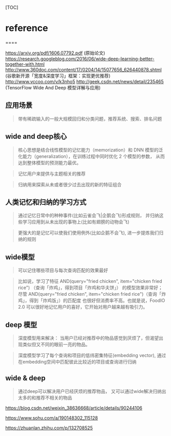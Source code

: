 [TOC]




# reference
====

https://arxiv.org/pdf/1606.07792.pdf  (原始论文)
https://research.googleblog.com/2016/06/wide-deep-learning-better-together-with.html
http://www.360doc.com/content/17/0204/14/15077656_626440878.shtml (谷歌新开源「宽度&深度学习」框架：实现更优推荐)
http://www.vccoo.com/v/k3nho5
http://geek.csdn.net/news/detail/235465 (TensorFlow Wide And Deep 模型详解与应用)

## 应用场景

> 带有稀疏输入的一般大规模回归和分类问题，推荐系统、搜索、排名问题

## wide and deep核心

> 核心思想是结合线性模型的记忆能力（memorization）和 DNN 模型的泛化能力（generalization），在训练过程中同时优化 2 个模型的参数，
从而达到整体模型的预测能力最优。

> 记忆用户来提供与主题相关的推荐

> 归纳用来探索从未或者很少过去出现的新的特征组合

## 人类记忆和归纳的学习方式

> 通过记忆日常中的种种事件(比如云雀会飞|企鹅会飞)形成规则， 并归纳这些学习应用到从未出现的事物上(比如有翅膀的动物会飞)

> 更强大的是记忆可以使我们使用例外(比如企鹅不会飞), 进一步提炼我们归纳的规则

## wide模型

> 可以记住哪些项目与每次查询匹配的效果最好

> 比如说，学习了特征 AND(query="fried chicken", item="chicken fried rice") （查询「炸鸡」，得到项目「炸鸡和华夫饼」）
的模型效果非常好；尽管  AND(query="fried chicken", item="chicken fried rice")（查询「炸鸡」，得到「炸鸡饭」）的匹配度
也很好但消费率不高。也就是说，FoodIO 2.0 可以很好地记忆用户的喜好，它开始对用户越来越有吸引力。

## deep 模型

> 深度模型用来解决： 当用户已经对推荐中的物品感觉到厌烦了，但渴望出现类似但又不同的眼前一亮的物品。

> 深度模型学习了每个查询和项目的低纬密集特征(embedding vector), 通过在embedding空间中匹配彼此比较近的项目或查询进行归纳

## wide & deep

> 通过deep可以解决用户已经厌烦的推荐物品， 又可以通过wide解决归纳出太多的和推荐不相关的物品


https://blog.csdn.net/weixin_38636668/article/details/90244106

https://www.sohu.com/a/190148302_115128

https://zhuanlan.zhihu.com/p/132708525


